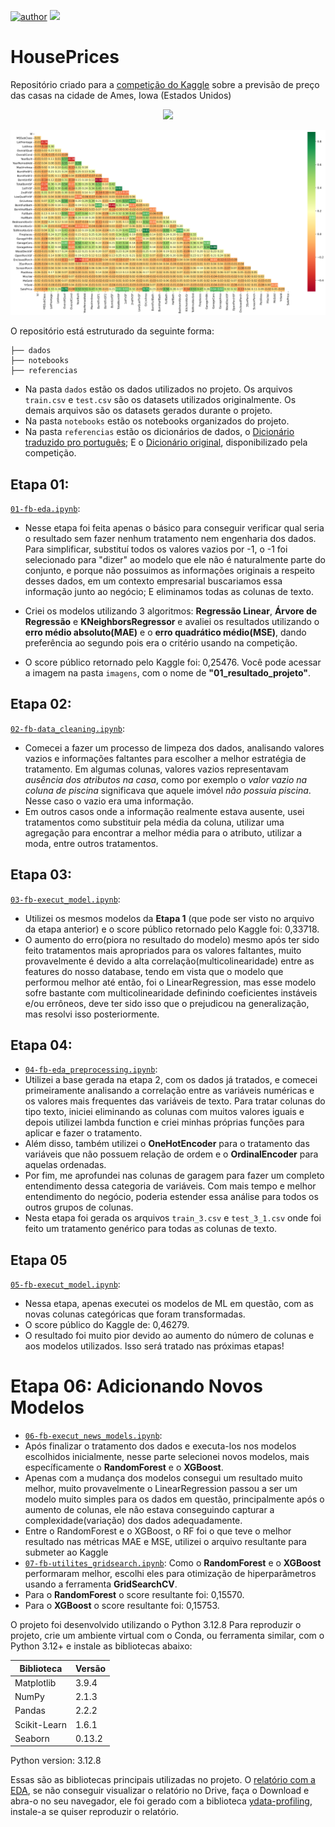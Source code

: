 [![author](https://img.shields.io/badge/Zeygler&nbsp;Oliveira-red.svg)](https://www.linkedin.com/in/zeygler-oliveira-a021a92a4/)
[![](https://img.shields.io/badge/Python-3.10+-blue.svg)](https://www.python.org/)

# HousePrices
Repositório criado para a [competição do Kaggle](https://www.kaggle.com/competitions/house-prices-advanced-regression-techniques/overview) sobre a previsão de preço das casas na cidade de Ames, Iowa (Estados Unidos)

<p align="center"> 
  <a href="https://www.linkedin.com/in/zeygler-oliveira-a021a92a4/" target="_blank"><img src="https://img.shields.io/badge/-LinkedIn-%230077B5?style=for-the-badge&logo=linkedin&logoColor=white" target="_blank"></a> 
</p>

![heatmap](https://github.com/ZeyOliveira/House-Prices/blob/main/imagens/correlacao_heatmap.png)

O repositório está estruturado da seguinte forma:
```
├── dados
├── notebooks
├── referencias
```

- Na pasta `dados` estão os dados utilizados no projeto. Os arquivos `train.csv` e `test.csv` são os datasets utilizados originalmente. Os demais arquivos são os datasets gerados durante o projeto.
- Na pasta `notebooks` estão os notebooks organizados do projeto.
- Na pasta `referencias` estão os dicionários de dados, o [Dicionário traduzido pro português](https://github.com/ZeyOliveira/House-Prices/blob/main/referencias/01_dicionario_de_dados.md); E o [Dicionário original](https://github.com/ZeyOliveira/House-Prices/blob/main/referencias/data_description.txt), disponibilizado pela competição.

## Etapa 01:
[`01-fb-eda.ipynb`](https://github.com/ZeyOliveira/House-Prices/blob/main/notebooks/01-fb-eda.ipynb):
- Nesse etapa foi feita apenas o básico para conseguir verificar qual seria o resultado sem fazer nenhum tratamento nem engenharia dos dados. Para simplificar, substituí todos os valores vazios por -1, o -1 foi selecionado para "dizer" ao modelo que ele não é naturalmente parte do conjunto, e porque não possuimos as informações originais a respeito desses dados, em um contexto empresarial buscariamos essa informação junto ao negócio; E eliminamos todas as colunas de texto.  

- Criei os modelos utilizando 3 algoritmos: **Regressão Linear**, **Árvore de Regressão** e **KNeighborsRegressor** e avaliei os resultados utilizando o **erro médio absoluto(MAE)** e o **erro quadrático médio(MSE)**, dando preferência ao segundo pois era o critério usando na competição.  
- O score público retornado pelo Kaggle foi: 0,25476. Você pode acessar a imagem na pasta `imagens`, com o nome de **"01_resultado_projeto"**.


## Etapa 02:
[`02-fb-data_cleaning.ipynb`](https://github.com/ZeyOliveira/House-Prices/blob/main/notebooks/02-fb-data_cleaning.ipynb):
  - Comecei a fazer um processo de limpeza dos dados, analisando valores vazios e informações faltantes para escolher a melhor estratégia de tratamento. Em algumas colunas, valores vazios representavam *ausência dos atributos na casa*, como por exemplo o *valor vazio na coluna de piscina* significava que aquele imóvel *não possuia piscina*. Nesse caso o vazio era uma informação.
 - Em outros casos onde a informação realmente estava ausente, usei tratamentos como substituir pela média da coluna, utilizar uma agregação para encontrar a melhor média para o atributo, utilizar a moda, entre outros tratamentos.


## Etapa 03:
[`03-fb-execut_model.ipynb`](https://github.com/ZeyOliveira/House-Prices/blob/main/notebooks/03-fb-execut_model.ipynb):
  - Utilizei os mesmos modelos da **Etapa 1** (que pode ser visto no arquivo da etapa anterior) e o score público retornado pelo Kaggle foi: 0,33718.
 - O aumento do erro(piora no resultado do modelo) mesmo após ter sido feito tratamentos mais apropriados para os valores faltantes, muito provavelmente é devido a alta correlação(multicolinearidade) entre as features do nosso database, tendo em vista que o modelo que performou melhor até então, foi o LinearRegression, mas esse modelo sofre bastante com multicolinearidade definindo coeficientes instáveis e/ou errôneos, deve ter sido isso que o prejudicou na generalização, mas resolvi isso posteriormente.


## Etapa 04:
  - [`04-fb-eda_preprocessing.ipynb`](https://github.com/ZeyOliveira/House-Prices/blob/main/notebooks/04-fb-eda_preprocessing.ipynb):
  - Utilizei a base gerada na etapa 2, com os dados já tratados, e comecei primeiramente analisando a correlação entre as variáveis numéricas e os valores mais frequentes das variáveis de texto. Para tratar colunas do tipo texto, iniciei eliminando as colunas com muitos valores iguais e depois utilizei lambda function e criei minhas próprias funções para aplicar e fazer o tratamento.
 - Além disso, também utilizei o **OneHotEncoder** para o tratamento das variáveis que não possuem relação de ordem e o **OrdinalEncoder** para aquelas ordenadas.
 - Por fim, me aprofundei nas colunas de garagem para fazer um completo entendimento dessa categoria de variáveis. Com mais tempo e melhor entendimento do negócio, poderia estender essa análise para todos os outros grupos de colunas.
 - Nesta etapa foi gerada os arquivos `train_3.csv` e `test_3_1.csv` onde foi feito um tratamento genérico para todas as colunas de texto.


## Etapa 05
[`05-fb-execut_model.ipynb`](https://github.com/ZeyOliveira/House-Prices/blob/main/notebooks/05-fb-execut_model.ipynb):
  - Nessa etapa, apenas executei os modelos de ML em questão, com as novas colunas categóricas que foram transformadas.
  - O score público do Kaggle de: 0,46279.
  - O resultado foi muito pior devido ao aumento do número de colunas e aos modelos utilizados. Isso será tratado nas próximas etapas!


# Etapa 06: Adicionando Novos Modelos
  - [`06-fb-execut_news_models.ipynb`](https://github.com/ZeyOliveira/House-Prices/blob/main/notebooks/06-fb-execut_news_models.ipynb):
  - Após finalizar o tratamento dos dados e executa-los nos modelos escolhidos inicialmente, nesse parte selecionei novos modelos, mais específicamente o **RandomForest** e o **XGBoost**.
  - Apenas com a mudança dos modelos consegui um resultado muito melhor, muito provavelmente o LinearRegression passou a ser um modelo muito simples para os dados em questão, principalmente após o aumento de colunas, ele não estava conseguindo capturar a complexidade(variação) dos dados adequadamente.
  - Entre o RandomForest e o XGBoost, o RF foi o que teve o melhor resultado nas métricas MAE e MSE, utilizei o arquivo resultante para submeter ao Kaggle
  - [`07-fb-utilites_gridsearch.ipynb`](https://github.com/ZeyOliveira/House-Prices/blob/main/notebooks/07-fb-utilites_gridsearch.ipynb): Como o **RandomForest** e o **XGBoost** performaram melhor, escolhi eles para otimização de hiperparâmetros usando a ferramenta **GridSearchCV**.
  - Para o **RandomForest** o score resultante foi: 0,15570.
  - Para o **XGBoost** o score resultante foi: 0,15753.


O projeto foi desenvolvido utilizando o Python 3.12.8 Para reproduzir o projeto, crie um ambiente virtual com o Conda, ou ferramenta similar, com o Python 3.12+ e instale as bibliotecas abaixo:

| Biblioteca       | Versão |
| ---------------- | ------ |
| Matplotlib       | 3.9.4  |
| NumPy            | 2.1.3 |
| Pandas           | 2.2.2  |
| Scikit-Learn     | 1.6.1  |
| Seaborn          | 0.13.2 |

Python version: 3.12.8


Essas são as bibliotecas principais utilizadas no projeto. O [relatório com a EDA](https://drive.google.com/file/d/1ABvcthaRopj2CZFP4e4hHX7xORcXu6LA/view?usp=sharing), se não conseguir visualizar o relatório no Drive, faça o Download e abra-o no seu navegador, ele foi gerado com a biblioteca [ydata-profiling](https://github.com/ydataai/ydata-profiling), instale-a se quiser reproduzir o relatório.
